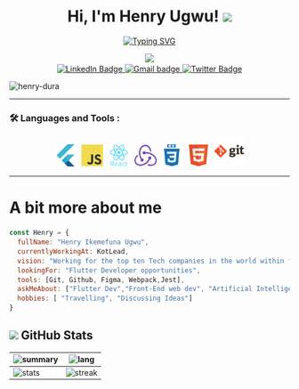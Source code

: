 

<h1 align="center">
Hi, I'm Henry Ugwu!
	<a href="https://github.com/henry-dura" target="_self">
		<img src="https://media.giphy.com/media/hvRJCLFzcasrR4ia7z/giphy.gif" width="30">
	</a>
</h1>
<p align="center">
	<a href="https://git.io/typing-svg"><img src="https://readme-typing-svg.herokuapp.com?font=Fira+Code&weight=600&pause=1000&color=F7855B&width=435&lines=Flutter+Developer+;Open+to+new+opportunities." alt="Typing SVG" /></a>
  </p>

  <div id="header" align="center">
  <img src="https://media.giphy.com/media/u2pmTWUi0MXjyrMaVj/giphy.gif" width="150"/>
</div>


<div id="badges" align="center">
  <a href="https://www.linkedin.com/in/henry-ikemefuna-ugwu-3a2613100/">
    <img src="https://img.shields.io/badge/LinkedIn-blue?style=for-the-badge&logo=linkedin&logoColor=white" alt="LinkedIn Badge"/>
  </a>
  <a href="https://mail.google.com/mail/u/0/?tab=rm&ogbl#inbox?compose=new">
    <img src="https://img.shields.io/badge/Gmail-red?style=for-the-badge&logo=Gmail&logoColor=red" alt="Gmail badge"/>
  </a>
  <a href="https://twitter.com/henryikemefuna">
    <img src="https://img.shields.io/badge/Twitter-blue?style=for-the-badge&logo=twitter&logoColor=white" alt="Twitter Badge"/>
  </a>
 <p align="left"> <img src="https://komarev.com/ghpvc/?username=henry-dura&label=Profile%20views&color=0e75b6&style=flat" alt="henry-dura" /> </p>
</div>


---

### :hammer_and_wrench: Languages and Tools :
<div align="center">
  <img src="https://github.com/devicons/devicon/blob/master/icons/flutter/flutter-original.svg" title="Flutter" alt="Flutter" width="40" height="40"/>&nbsp;
  <img src="https://github.com/devicons/devicon/blob/master/icons/javascript/javascript-original.svg" title="JavaScript" alt="JavaScript" width="40" height="40"/>&nbsp;
  <img src="https://github.com/devicons/devicon/blob/master/icons/react/react-original-wordmark.svg" title="React" alt="React" width="40" height="40"/>&nbsp;
  <img src="https://github.com/devicons/devicon/blob/master/icons/redux/redux-original.svg" title="Redux" alt="Redux " width="40" height="40"/>&nbsp;
  <img src="https://github.com/devicons/devicon/blob/master/icons/css3/css3-plain-wordmark.svg"  title="CSS3" alt="CSS" width="40" height="40"/>&nbsp;
  <img src="https://github.com/devicons/devicon/blob/master/icons/html5/html5-original.svg" title="HTML5" alt="HTML" width="40" height="40"/>&nbsp;
  <img src="https://github.com/devicons/devicon/blob/master/icons/git/git-original-wordmark.svg" title="Git" **alt="Git" width="55" height="55"/>
</div>

---


# A bit more about me

```javascript
const Henry = {
  fullName: "Henry Ikemefuna Ugwu",
  currentlyWorkingAt: KotLead,
  vision: "Working for the top ten Tech companies in the world within first 5years of my career",
  lookingFor: "Flutter Developer opportunities",
  tools: [Git, Github, Figma, Webpack,Jest],
  askMeAbout: ["Flutter Dev","Front-End web dev", "Artificial Intelligence"],
  hobbies: [ "Travelling", "Discussing Ideas"]
}
```





## <a href="https://github.com/henry-dura"><img src="https://www.blumbergdigital.com/wp-content/uploads/2020/10/stats-graphic-statistics-business-512.png" width="30"></a> GitHub Stats




| ![summary](https://github-profile-summary-cards.vercel.app/api/cards/profile-details?username=henry-dura&theme=2077) | ![lang](https://github-readme-stats.vercel.app/api/top-langs?username=henry-dura&show_icons=true&locale=en&layout=compact&theme=radical) |
|---|---|
| ![stats](https://github-readme-stats.vercel.app/api?username=henry-dura&show_icons=true&theme=radical)   |   ![streak](https://github-readme-streak-stats.herokuapp.com/?user=henry-dura&theme=radical) |
